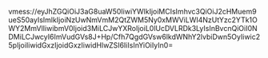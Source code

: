 vmess://eyJhZGQiOiJ3aG8uaW50IiwiYWlkIjoiMCIsImhvc3QiOiJ2cHMuem9ueS50ayIsImlkIjoiNzUwNmVmM2QtZWM5Ny0xMWViLWI4NzUtYzc2YTk1OWY2MmVlIiwibmV0Ijoid3MiLCJwYXRoIjoiL0lUcDVLRDk3LyIsInBvcnQiOiI0NDMiLCJwcyI6ImVudGVs8J+Hp/Cfh7QgdGVsw6lkdWNhY2lvbiDwn5OyIiwic25pIjoiIiwidGxzIjoidGxzIiwidHlwZSI6IiIsInYiOiIyIn0=
